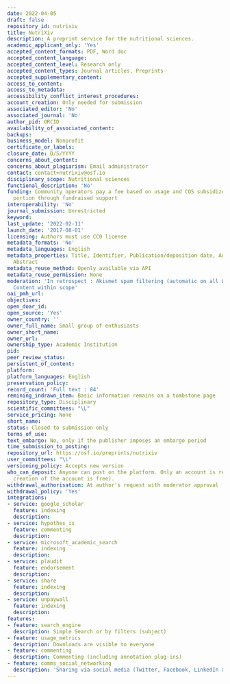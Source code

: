 ```yaml
---
date: 2022-04-05
draft: false
repository_id: nutrixiv
title: NutriXiv
description: A preprint service for the nutritional sciences.
academic_applicant_only: 'Yes'
accepted_content_formats: PDF, Word doc
accepted_content_language:
accepted_content_level: Research only
accepted_content_types: Journal articles, Preprints
accepted_supplementary_content:
access_to_content:
access_to_metadata:
accessibility_conflict_interest_procedures:
account_creation: Only needed for submission
associated_editor: 'No'
associated_journal: 'No'
author_pid: ORCID
availability_of_associated_content:
backups:
business_model: Nonprofit
certificate_or_labels:
closure_date: D/5/YYYY
concerns_about_content:
concerns_about_plagiarism: Email administrator
contact: contact+nutrixiv@osf.io
disciplinary_scope: Nutritional sciences
functional_description: 'No'
funding: Community operators pay a fee based on usage and COS subsidizes the other
  portion through fundraised support
interoperability: 'No'
journal_submission: Unrestricted
keyword:
last_update: '2022-02-11'
launch_date: '2017-08-01'
licensing: Authors must use CC0 license
metadata_formats: 'No'
metadata_languages: English
metadata_properties: Title, Identifier, Publication/deposition date, Author name(s),
  Abstract
metadata_reuse_method: Openly available via API
metadata_reuse_permission: None
moderation: 'In retrospect : Akismet spam filtering (automatic on all OSF content),
  Content within scope'
oai_pmh_url:
objectives:
open_doar_id:
open_source: 'Yes'
owner_country: ''
owner_full_name: Small group of enthusiasts
owner_short_name:
owner_url:
ownership_type: Academic Institution
pid:
peer_review_status:
persistent_of_content:
platform:
platform_languages: English
preservation_policy:
record_count: 'Full text : 84'
remining_indrawn_item: Basic information remains on a tombstone page
repository_type: Disciplinary
scientific_committees: "\L"
service_pricing: None
short_name:
status: Closed to submission only
terms_of_use:
text_embargo: No, only if the publisher imposes an embargo period
time_submission_to_posting:
repository_url: https://osf.io/preprints/nutrixiv
user_committees: "\L"
versioning_policy: Accepts new version
who_can_deposit: Anyone can post on the platform. Only an account is required ( The
  creation of the account is free).
withdrawal_authorisation: At author's request with moderator approval
withdrawal_policy: 'Yes'
integrations:
- service: google_scholar
  feature: indexing
  description:
- service: hypothes_is
  feature: commenting
  description:
- service: microsoft_academic_search
  feature: indexing
  description:
- service: plaudit
  feature: endorsement
  description:
- service: share
  feature: indexing
  description:
- service: unpaywall
  feature: indexing
  description:
features:
- feature: search_engine
  description: Simple Search or by filters (subject)
- feature: usage_metrics
  description: Downloads are visible to everyone
- feature: commenting
  description: Commenting (including annotation plug-ins)
- feature: comms_social_networking
  description: 'Sharing via social media (Twitter, Facebook, LinkedIn and mail)      https://twitter.com/NutriXiv'
---
```



